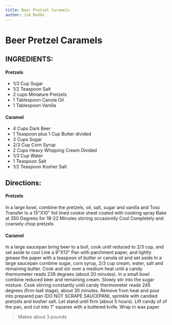 ```yaml
---
title: Beer Pretzel Caramels
author: Jim Radke
---
```


# Beer Pretzel Caramels

## INGREDIENTS:

#### Pretzels
* 1/3 Cup Sugar
* 1/2 Teaspoon Salt
* 2 cups Miniature Pretzels
* 1 Tablespoon Canola Oil
* 1 Tablespoon Vanilla

#### Caramel
* 4 Cups Dark Beer
* 1 Teaspoon plus 1 Cup Butter divided
* 3 Cups Sugar
* 2/3 Cup Corn Syrup
* 2 Cups Heavy Whipping Cream Divided
* 1/3 Cup Water
* 1 Teaspoon Salt
* 1/2 Teaspoon Kosher Salt

## Directions:

#### Pretzels

In a large bowl, combine the pretzels, oil, salt, sugar and vanilla and Toss
Transfer to a 15"X10" foil lined cookie sheet coated with cooking spray
Bake at 350 Degrees for 18-22  Minutes stirring occasionlly
Cool Completely and coarsely chop pretzels

#### Caramel

In a large saucepan bring beer to a boil, cook until reduced to 2/3 cup, and set aside to cool
Line a 9"X13"  Pan with parchment paper, and lightly grease the paper with a teaspoon of butter or canola oil and set aside
In a large saucepan  combine sugar, corn syrup, 2/3 cup cream, water, salt and remaining butter.
Cook and stir over a medium heat until a candy thermometer reads 238 degrees (about 20 minutes).
In a small bowl combine reduced beer and remaining cream.
Slowly stir into the sugar mixture.
Cook stirring constantly until candy thermometer reads 245 degrees (firm-ball stage), about 30 minutes.
Remove from heat and pour into prepared pan (DO NOT SCRAPE SAUCEPAN), sprinkle with candied pretzels and kosher salt.
Let stand until firm (about 5 hours).
Lift candy of of the pan, and cut into 1" squares with a buttered knife. Wrap in wax paper

> Makes about 3 pounds
